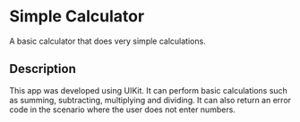 # Simple Calculator

A basic calculator that does very simple calculations.

## Description

This app was developed using UIKit. It can perform basic calculations such as summing, subtracting, multiplying and dividing. It can also return an error code in the scenario where the user does not enter numbers.
